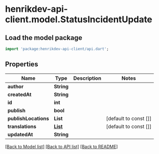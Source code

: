 # henrikdev-api-client.model.StatusIncidentUpdate

## Load the model package
```dart
import 'package:henrikdev-api-client/api.dart';
```

## Properties
Name | Type | Description | Notes
------------ | ------------- | ------------- | -------------
**author** | **String** |  | 
**createdAt** | **String** |  | 
**id** | **int** |  | 
**publish** | **bool** |  | 
**publishLocations** | **List<String>** |  | [default to const []]
**translations** | [**List<StatusIncidentContent>**](StatusIncidentContent.md) |  | [default to const []]
**updatedAt** | **String** |  | 

[[Back to Model list]](../README.md#documentation-for-models) [[Back to API list]](../README.md#documentation-for-api-endpoints) [[Back to README]](../README.md)


